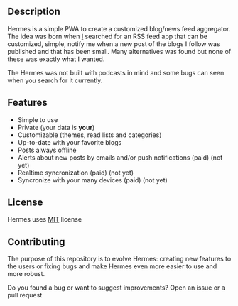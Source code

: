 ## Description

Hermes is a simple PWA to create a customized blog/news feed aggregator. The idea was born when [I](https://github.com/jlucfarias) searched for an RSS feed app that can be customized, simple, notify me when a new post of the blogs I follow was published and that has been small. Many alternatives was found but none of these was exactly what I wanted.

The Hermes was not built with podcasts in mind and some bugs can seen when you search for it currently.

## Features

- Simple to use
- Private (your data is **your**)
- Customizable (themes, read lists and categories)
- Up-to-date with your favorite blogs
- Posts always offline
- Alerts about new posts by emails and/or push notifications (paid) (not yet)
- Realtime syncronization (paid) (not yet)
- Syncronize with your many devices (paid) (not yet)

## License

Hermes uses [MIT](LICENSE) license

## Contributing

The purpose of this repository is to evolve Hermes: creating new features to the users or fixing bugs and make Hermes even more easier to use and more robust.

Do you found a bug or want to suggest improvements? Open an issue or a pull request

